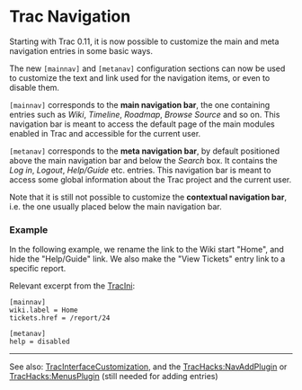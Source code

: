 # Trac Navigation


Starting with Trac 0.11, it is now possible to customize the main and meta navigation entries in some basic ways.


The new `[mainnav]` and `[metanav]` configuration sections can now be used to customize the text and link used for the navigation items, or even to disable them.

`[mainnav]` corresponds to the **main navigation bar**, the one containing entries such as *Wiki*, *Timeline*, *Roadmap*, *Browse Source* and so on. This navigation bar is meant to access the default page of the main modules enabled in Trac and accessible for the current user.

`[metanav]` corresponds to the **meta navigation bar**, by default positioned above the main navigation bar and below the *Search* box. It contains the *Log in*, *Logout*, *Help/Guide* etc. entries. This navigation bar is meant to access some global information about the Trac project and the current user.


Note that it is still not possible to customize the **contextual navigation bar**, i.e. the one usually placed below the main navigation bar.

### Example


In the following example, we rename the link to the Wiki start "Home", and hide the "Help/Guide" link. 
We also make the "View Tickets" entry link to a specific report.


Relevant excerpt from the [TracIni](trac-ini):

```wiki
[mainnav]
wiki.label = Home
tickets.href = /report/24

[metanav]
help = disabled
```

---


See also: [TracInterfaceCustomization](trac-interface-customization), and the [ TracHacks:NavAddPlugin](http://trac-hacks.org/wiki/NavAddPlugin) or [ TracHacks:MenusPlugin](http://trac-hacks.org/wiki/MenusPlugin) (still needed for adding entries)

